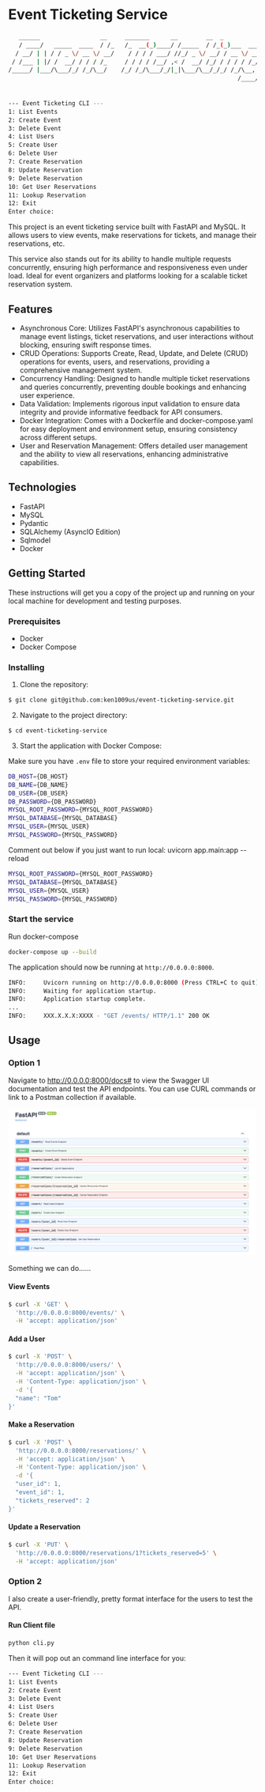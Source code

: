 # Event Ticketing Service

```bash
   ______                 __     _______      __        __  _
   / ____/   _____  ____  / /_   /_  __(_)____/ /_____  / /_(_)___  ____ _
  / __/ | | / / _ \/ __ \/ __/    / / / / ___/ //_/ _ \/ __/ / __ \/ __ `/
 / /___ | |/ /  __/ / / / /_     / / / / /__/ ,< /  __/ /_/ / / / / /_/ /
/_____/ |___/\___/_/ /_/\__/    /_/ /_/\___/_/|_|\___/\__/_/_/ /_/\__, /
                                                                 /____/


--- Event Ticketing CLI ---
1: List Events
2: Create Event
3: Delete Event
4: List Users
5: Create User
6: Delete User
7: Create Reservation
8: Update Reservation
9: Delete Reservation
10: Get User Reservations
11: Lookup Reservation
12: Exit
Enter choice:
```

This project is an event ticketing service built with FastAPI and MySQL. It allows users to view events, make reservations for tickets, and manage their reservations, etc.

This service also stands out for its ability to handle multiple requests concurrently, ensuring high performance and responsiveness even under load. Ideal for event organizers and platforms looking for a scalable ticket reservation system.

## Features

- Asynchronous Core: Utilizes FastAPI's asynchronous capabilities to manage event listings, ticket reservations, and user interactions without blocking, ensuring swift response times.
- CRUD Operations: Supports Create, Read, Update, and Delete (CRUD) operations for events, users, and reservations, providing a comprehensive management system.
- Concurrency Handling: Designed to handle multiple ticket reservations and queries concurrently, preventing double bookings and enhancing user experience.
- Data Validation: Implements rigorous input validation to ensure data integrity and provide informative feedback for API consumers.
- Docker Integration: Comes with a Dockerfile and docker-compose.yaml for easy deployment and environment setup, ensuring consistency across different setups.
- User and Reservation Management: Offers detailed user management and the ability to view all reservations, enhancing administrative capabilities.

## Technologies

- FastAPI
- MySQL
- Pydantic
- SQLAlchemy (AsyncIO Edition)
- Sqlmodel
- Docker

## Getting Started

These instructions will get you a copy of the project up and running on your local machine for development and testing purposes.

### Prerequisites

- Docker
- Docker Compose

### Installing

1. Clone the repository:

```bash
$ git clone git@github.com:ken1009us/event-ticketing-service.git
```

2. Navigate to the project directory:

```bash
$ cd event-ticketing-service
```

3. Start the application with Docker Compose:

Make sure you have `.env` file to store your required environment variables:

```bash
DB_HOST={DB_HOST}
DB_NAME={DB_NAME}
DB_USER={DB_USER}
DB_PASSWORD={DB_PASSWORD}
MYSQL_ROOT_PASSWORD={MYSQL_ROOT_PASSWORD}
MYSQL_DATABASE={MYSQL_DATABASE}
MYSQL_USER={MYSQL_USER}
MYSQL_PASSWORD={MYSQL_PASSWORD}
```

Comment out below if you just want to run local: uvicorn app.main:app --reload

```bash
MYSQL_ROOT_PASSWORD={MYSQL_ROOT_PASSWORD}
MYSQL_DATABASE={MYSQL_DATABASE}
MYSQL_USER={MYSQL_USER}
MYSQL_PASSWORD={MYSQL_PASSWORD}
```

### Start the service

Run docker-compose

```bash
docker-compose up --build
```

The application should now be running at `http://0.0.0.0:8000`.

```bash
INFO:     Uvicorn running on http://0.0.0.0:8000 (Press CTRL+C to quit)
INFO:     Waiting for application startup.
INFO:     Application startup complete.
...
INFO:     XXX.X.X.X:XXXX - "GET /events/ HTTP/1.1" 200 OK
```

## Usage

### Option 1

Navigate to http://0.0.0.0:8000/docs# to view the Swagger UI documentation and test the API endpoints. You can use CURL commands or link to a Postman collection if available.

![image](https://github.com/ken1009us/event-ticketing-service/blob/main/img/swaggerui.png "swaggerUI")

Something we can do......

#### View Events

```bash
$ curl -X 'GET' \
  'http://0.0.0.0:8000/events/' \
  -H 'accept: application/json'
```

#### Add a User

```bash
$ curl -X 'POST' \
  'http://0.0.0.0:8000/users/' \
  -H 'accept: application/json' \
  -H 'Content-Type: application/json' \
  -d '{
  "name": "Tom"
}'
```

#### Make a Reservation

```bash
$ curl -X 'POST' \
  'http://0.0.0.0:8000/reservations/' \
  -H 'accept: application/json' \
  -H 'Content-Type: application/json' \
  -d '{
  "user_id": 1,
  "event_id": 1,
  "tickets_reserved": 2
}'
```

#### Update a Reservation

```bash
$ curl -X 'PUT' \
  'http://0.0.0.0:8000/reservations/1?tickets_reserved=5' \
  -H 'accept: application/json'
```

### Option 2

I also create a user-friendly, pretty format interface for the users to test the API.

#### Run Client file

```bash
python cli.py
```

Then it will pop out an command line interface for you:

```bash
--- Event Ticketing CLI ---
1: List Events
2: Create Event
3: Delete Event
4: List Users
5: Create User
6: Delete User
7: Create Reservation
8: Update Reservation
9: Delete Reservation
10: Get User Reservations
11: Lookup Reservation
12: Exit
Enter choice:
```
